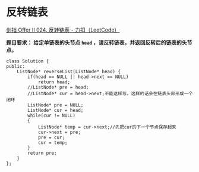 # 反转链表

[剑指 Offer II 024. 反转链表 - 力扣（LeetCode）](https://leetcode.cn/problems/UHnkqh/)

**题目要求： 给定单链表的头节点 `head` ，请反转链表，并返回反转后的链表的头节点。**

```
class Solution {
public:
    ListNode* reverseList(ListNode* head) {
        if(head == NULL || head->next == NULL)
            return head;
        //ListNode* pre = head;
        //ListNode* cur = head->next;不能这样写，这样的话会在链表头部形成一个闭环
        ListNode* pre = NULL;
        ListNode* cur = head;
        while(cur != NULL)
        {
            ListNode* temp = cur->next;//先把cur的下一个节点保存起来
            cur->next = pre;
            pre = cur;
            cur = temp;
        }
        return pre;
    }
};
```

